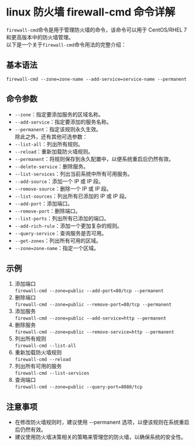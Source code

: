 # linux 防火墙 firewall-cmd 命令详解

`firewall-cmd`命令是用于管理防火墙的命令，该命令可以用于 CentOS/RHEL 7 和更高版本中的防火墙管理。  
以下是一个关于`firewall-cmd`命令用法的完整介绍：

## 基本语法

`firewall-cmd --zone=zone-name --add-service=service-name --permanent`

## 命令参数

- `--zone`：指定要添加服务的区域名称。
- `--add-service`：指定要添加的服务名称。
- `--permanent`：指定该规则永久生效。  
  除此之外，还有其他可选参数：
- `--list-all`：列出所有规则。
- `--reload`：重新加载防火墙规则。
- `--permanent`：将规则保存到永久配置中，以便系统重启后仍然有效。
- `--delete-service`：删除服务。
- `--list-services`：列出当前系统中所有可用服务。
- `--add-source`：添加一个 IP 或 IP 段。
- `--remove-source`：删除一个 IP 或 IP 段。
- `--list-sources`：列出所有已添加的 IP 或 IP 段。
- `--add-port`：添加端口。
- `--remove-port`：删除端口。
- `--list-ports`：列出所有已添加的端口。
- `--add-rich-rule`：添加一个更加复杂的规则。
- `--query-service`：查询服务是否可用。
- `--get-zones`：列出所有可用的区域。
- `--zone=zone-name`：指定一个区域。

## 示例

1. 添加端口  
   `firewall-cmd --zone=public --add-port=80/tcp --permanent`
2. 删除端口  
   `firewall-cmd --zone=public --remove-port=80/tcp --permanent`
3. 添加服务  
   `firewall-cmd --zone=public --add-service=http --permanent`
4. 删除服务  
   `firewall-cmd --zone=public --remove-service=http --permanent`
5. 列出所有规则  
   `firewall-cmd --list-all`
6. 重新加载防火墙规则  
   `firewall-cmd --reload`
7. 列出所有可用的服务  
   `firewall-cmd --list-services`
8. 查询端口  
   `firewall-cmd --zone=public --query-port=8080/tcp`

## 注意事项

- 在修改防火墙规则时，建议使用 --permanent 选项，以便该规则在系统重启后仍然有效。
- 建议使用防火墙决策相关的策略来管理您的防火墙，以确保系统的安全性。
